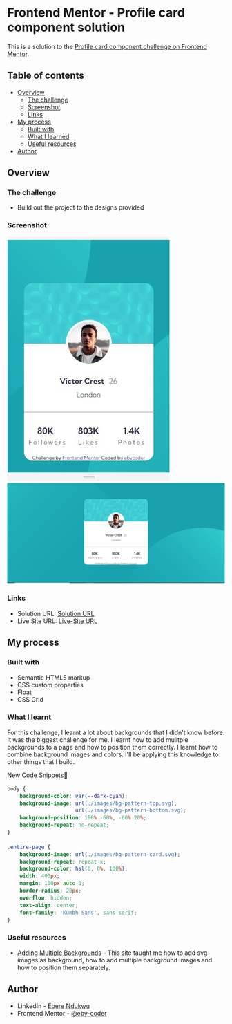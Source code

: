# Frontend Mentor - Profile card component solution

This is a solution to the [Profile card component challenge on Frontend Mentor](https://www.frontendmentor.io/challenges/profile-card-component-cfArpWshJ).  

## Table of contents

- [Overview](#overview)
  - [The challenge](#the-challenge)
  - [Screenshot](#screenshot)
  - [Links](#links)
- [My process](#my-process)
  - [Built with](#built-with)
  - [What I learned](#what-i-learned)
  - [Useful resources](#useful-resources)
- [Author](#author)

## Overview

### The challenge

- Build out the project to the designs provided

### Screenshot

![](./images/mobile-view.jpg)
![](./images/desktop-view.jpg)


### Links

- Solution URL: [Solution URL](https://github.com/eby-coder/Genius-orange.git)
- Live Site URL: [Live-Site URL](https://eby-coder.github.io/Genius-orange/)

## My process

### Built with

- Semantic HTML5 markup
- CSS custom properties
- Float
- CSS Grid

### What I learnt

For this challenge, I learnt a lot about backgrounds that I didn't know before. It was the biggest challenge for me. I learnt how to add mulitple backgrounds to a page and how to position them correctly. I learnt how to combine background images and colors. I'll be applying this knowledge to other things that I build.

New Code Snippets🎉

```css
body {
    background-color: var(--dark-cyan);
    background-image: url(./images/bg-pattern-top.svg),
                      url(./images/bg-pattern-bottom.svg);
    background-position: 190% -60%, -60% 20%;
    background-repeat: no-repeat;
}

.entire-page {
    background-image: url(./images/bg-pattern-card.svg);
    background-repeat: repeat-x;
    background-color: hsl(0, 0%, 100%);
    width: 400px;
    margin: 100px auto 0;
    border-radius: 20px;
    overflow: hidden;
    text-align: center;
    font-family: 'Kumbh Sans', sans-serif;
}
```

### Useful resources

- [Adding Multiple Backgrounds](https://www.svgbackgrounds.com/how-to-add-svgs-with-css-background-image/) - This site taught me how to add svg images as background, how to add multiple background images and how to position them separately.

## Author

- LinkedIn - [Ebere Ndukwu](https://www.linkedin.com/in/ebere-ndukwu-584722249/)
- Frontend Mentor - [@eby-coder](https://www.frontendmentor.io/profile/eby-coder)
